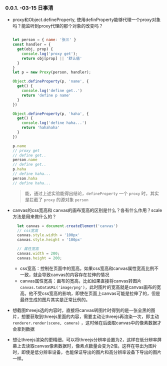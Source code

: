 <!--
 * @Author: your Name
 * @Date: 2021-03-15 10:16:41
 * @LastEditors: your Name
 * @LastEditTime: 2021-03-15 20:50:35
 * @Description: 
-->

### 0.0.1. -03-15 日事清

* proxy和Object.defineProperty, 使用definProperty能够代理一个proxy对象吗？能监听到proxy代理的那个对象的改变吗？
  ```js

  let person = { name: '张三' }
  const handler = {
    get(obj, prop) {
      console.log('proxy get');
      return obj[prop] || '默认值'
    }
  }
  let p = new Proxy(person, handler);

  Object.defineProperty(p, 'name', {
    get() {
      console.log('define get..')
      return 'define p name'
    }
  })

  Object.defineProperty(p, 'haha', {
    get() {
      console.log('define haha...')
      return 'hahahaha'
    }
  })

  p.name
  // proxy get
  // define get..
  person.name
  // define get..
  p.haha
  // define haha...
  person.haha
  // define haha...
  ```
  > 能，通过上述实验能得出结论，`defineProperty` 一个 `proxy` 时，其实是拦截了 `proxy` 的源对象 `person`

* canvas的css宽高和 canvas的画布宽高的区别是什么？各有什么作用？scale方法是用来做什么的？
  ```js
    let canvas = document.createElement('canvas')
    // css宽高
    canvas.style.width = '100px'
    canvas.style.height = '100px'

    // 属性宽高
    canvas.width = 200;
    canvas.height = 200;
  ```
  * css宽高：控制在页面中的宽高，如果css宽高和canvas属性宽高比例不一致，就会导致canvas的内容存在拉伸的情况
  * canvas属性宽高：画布的宽高，比如如果直接将canvas转图片 `canvas.toDataURL('image/png')`，此时图片的宽高就是canvas画布的宽高。他不受css宽高的影响，即使在页面上canvas可能是拉伸了的，但是最终生成的图片其实是正常比例的。

* 想截图threejs选的内容时，直接将canvas转图片时得到的是一张全黑的图片，想要获取到threejs里面的内容，需要主动让threejs再渲染一次，即主动`renderer.render(scene, camera)` ，这时候在后面取canvas中的像素数据才会拿到数据

* 想让threejs渲染的更精细，可以将threejs分辨率设置为2，这样在低分辨率屏幕上去读取canvas像素数据时，像素点数量会变为2倍。这样在导出为图片时，即使是低分辨率设备，也能保证导出的图片和高分辨率设备下导出的图片一样。


